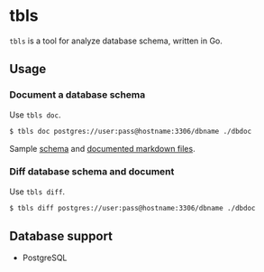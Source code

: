 # tbls

`tbls` is a tool for analyze database schema, written in Go.

## Usage

### Document a database schema

Use `tbls doc`.

``` sh
$ tbls doc postgres://user:pass@hostname:3306/dbname ./dbdoc
```

Sample [schema](test/pg.sql) and [documented markdown files](sample/).

### Diff database schema and document

Use `tbls diff`.

``` sh
$ tbls diff postgres://user:pass@hostname:3306/dbname ./dbdoc
```

## Database support

- PostgreSQL
